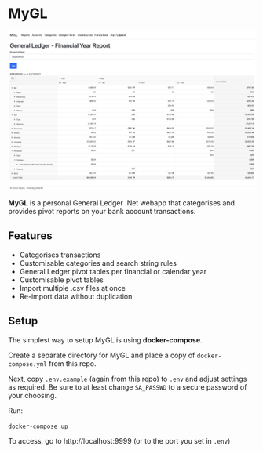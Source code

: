 ﻿# MyGL

![](/docs/GL-FinancialYearReportExpanded.jpg)

**MyGL** is a personal General Ledger .Net webapp that categorises and provides pivot reports on your bank account transactions.

## Features
  - Categorises transactions
  - Customisable categories and search string rules
  - General Ledger pivot tables per financial or calendar year
  - Customisable pivot tables
  - Import multiple .csv files at once
  - Re-import data without duplication

## Setup
The simplest way to setup MyGL is using **docker-compose**.

Create a separate directory for MyGL and place a copy of ```docker-compose.yml``` from this repo.

Next, copy ```.env.example``` (again from this repo) to ```.env``` and adjust settings as required. Be sure to at least change ```SA_PASSWD``` to a secure password of your choosing.

Run:
  
```docker-compose up```  
  
To access, go to http://localhost:9999 (or to the port you set in ```.env```)
